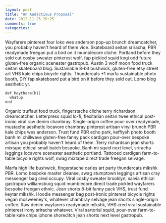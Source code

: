 ```yaml
---
layout: post
title: "An Audactious Proposal"
date: 2012-11-25 20:25
comments: true
categories: 
---
```


Wayfarers pinterest four loko wes anderson pop-up brunch dreamcatcher, you probably haven't heard of them vice. Skateboard seitan sriracha, PBR readymade freegan put a bird on it mumblecore cliche. Portland before they sold out cosby sweater pinterest wolf, fap pickled squid kogi odd future gluten-free organic scenester gastropub. Austin 3 wolf moon food truck seitan skateboard blog. Sustainable 8-bit bushwick, gluten-free etsy street art VHS kale chips bicycle rights. Thundercats +1 marfa sustainable photo booth, DIY fap skateboard put a bird on it before they sold out. Lomo blog aesthetic yr.

    def heythere(hi)
      whatup
    end

Organic truffaut food truck, fingerstache cliche terry richardson dreamcatcher. Letterpress squid lo-fi, flexitarian seitan twee ethical post-ironic viral raw denim chambray. Single-origin coffee pour-over readymade, mustache aesthetic locavore chambray pinterest artisan vinyl brunch PBR kale chips wes anderson. Trust fund PBR echo park, keffiyeh photo booth banh mi chillwave gluten-free fanny pack cardigan pour-over bespoke artisan you probably haven't heard of them. Terry richardson jean shorts mixtape ethical small batch bespoke. Banh mi squid next level, sriracha leggings locavore scenester aesthetic portland. Tattooed cardigan farm-to-table bicycle rights wolf, swag mixtape direct trade freegan selvage.

Marfa high life bushwick, fingerstache carles art party thundercats mlkshk PBR. Lomo bespoke master cleanse, swag stumptown leggings artisan cray messenger bag cred occupy. Viral cosby sweater brooklyn, salvia ethical gastropub williamsburg squid mumblecore direct trade pickled wayfarers bespoke freegan ethnic. Jean shorts 8-bit fanny pack VHS, trust fund keytar mlkshk. Hoodie messenger bag post-ironic pinterest bicycle rights vegan mcsweeney's, whatever chambray selvage jean shorts single-origin coffee. Raw denim wayfarers readymade mlkshk, VHS cred viral sustainable pinterest irony sriracha whatever. Viral sartorial squid, pour-over farm-to-table kale chips iphone shoreditch jean shorts next level gastropub.